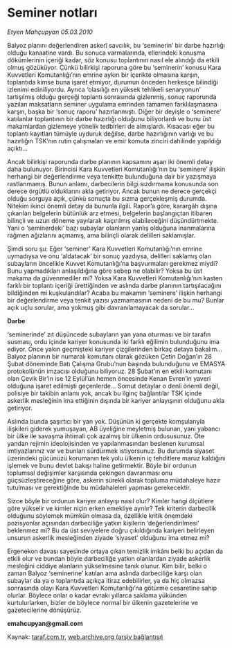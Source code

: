 # Seminer notları

*Etyen Mahçupyan  05.03.2010*

<div class="yazi">
<p>Balyoz planını değerlendiren askerî savcılık, bu ‘seminerin’ bir darbe hazırlığı olduğu kanaatine vardı. Bu sonuca varmalarında, ellerindeki konuşma dökümlerinin içeriği kadar, söz konusu toplantının nasıl ele alındığı da etkili olmuş gözüküyor. Çünkü bilirkişi raporuna göre bu ‘seminerin’ konusu Kara Kuvvetleri Komutanlığı’nın emrine aykırı bir içerikte olmasına karşın, toplantıda kimse buna işaret etmiyor, durumun önceden herkesçe bilindiği izlenimi ediniliyordu. Ayrıca ‘olasılığı en yüksek tehlikeli senaryonun’ tartışılmış olduğu gerçeği toplantı sonrasında gizlenmiş, sonuç raporunda yazılan maksatların seminer uygulama emrinden tamamen farklılaşmasına karşın, başka bir ‘sonuç raporu’ hazırlanmıştı. Diğer bir deyişle o ‘seminere’ katılanlar toplantının bir darbe hazırlığı olduğunu biliyorlardı ve bunu üst makamlardan gizlemeye yönelik tedbirleri de almışlardı. Kısacası eğer bu toplantı kayıtları tümüyle uyduruk değilse, darbe hazırlığının varlığı ve bu hazırlığın TSK’nın rutin çalışmaları ve emir komuta zinciri dahilinde yapıldığı açıktı...</p>
<p>Ancak bilirkişi raporunda darbe planının kapsamını aşan iki önemli detay daha bulunuyor. Birincisi Kara Kuvvetleri Komutanlığı’nın bu ‘seminere’ ilişkin herhangi bir değerlendirme veya tenkitte bulunduğuna dair bir yazışmaya rastlanmamış. Bunun anlamı, darbecilerin bilgi sızdırmama konusunda son derece örgütlü olduklarını akla getiriyor. Ancak bunun ne derece gerçekçi olduğu sorguya açık, çünkü sonuçta bu sızma gerçekleşmiş durumda. Nitekim ikinci önemli detay da bununla ilgili. Rapor’a göre, karargâh dışına çıkarılan belgelerin bütünlük arz etmesi, belgelerin başlangıçtan itibaren bilinçli ve uzun döneme yayılarak kaçırılmış olabileceğini düşündürtmekte. Yani o ‘seminerdeki’ bazı subaylar olanların yanlış olduğuna inanmalarına rağmen ağızlarını açmamış, ama bilinçli olarak delilleri saklamışlar.</p>
<p>Şimdi soru şu: Eğer ‘seminer’ Kara Kuvvetleri Komutanlığı’nın emrine uymadıysa ve onu ‘aldatacak’ bir sonuç yazdıysa, delilleri saklamış olan subayların öncelikle Kuvvet Komutanlığı’na başvurmaları gerekmez miydi? Bunu yapmadıkları anlaşıldığına göre sebep ne olabilir? Yoksa bu üst makama da güvenmediler mi? Yoksa Kara Kuvvetleri Komutanlığı’nın kasten farklı bir toplantı içeriği ürettiğinden ve aslında darbe planının tartışılacağını bildiğinden mi kuşkulandılar? Acaba bu makamın ‘seminere’ ilişkin herhangi bir değerlendirme veya tenkit yazısı yazmamasının nedeni de bu mu? Bunlar açık uçlu sorular, ama yokmuş gibi davranılamayacak da sorular...</p><b>
<p>Darbe </p></b>‘seminerinde’ zıt düşüncede subayların yan yana oturması ve bir tarafın susması, ordu içinde kariyer konusunda iki farklı eğilimin bulunduğunu ima ediyor. Önce yakın geçmişteki kariyer çizgilerinden birkaç detaya bakalım... Balyoz planının bir numaralı komutanı olarak gözüken Çetin Doğan’ın 28 Şubat döneminde Batı Çalışma Grubu’nun başında bulunduğunu ve EMASYA protokolünün imzacısı olduğunu biliyoruz. 28 Şubat’ın en etkili komutanı olan Çevik Bir’in ise 12 Eylül’ün hemen öncesinde Kenan Evren’in yaveri olduğuna işaret edilmişti geçenlerde... Somut detaylar o denli önemli değil, polisiye bir takibin anlamı yok, ancak bu ilginç bağlantılar TSK içinde askerlik mesleğinin ima ettiğinin dışında bir kariyer anlayışının olduğunu akla getiriyor.
<p>Aslında bunda şaşırtıcı bir yan yok. Düşünün ki gerçekte komşularıyla ilişkileri giderek yumuşayan, AB üyeliğine meyletmiş bulunan, yani yabancı bir ülke ile savaşma ihtimali çok azalmış bir ülkenin ordususunuz. Öte yandan rejimin ideolojisinden ve yapılanmasından beslenen kurumsal imtiyazlarınız var ve bunları sürdürmek istiyorsunuz. Bu durumda siyaset üzerindeki gücünüzü korumanın tek yolu ülkenin iç tehditlere maruz kaldığını işlemek ve bunu devlet bakışı haline getirmektir. Böyle bir ordunun toplumsal değişimler karşısında çekingen davranması onu güçsüzleştireceğine göre, askerin sürekli olarak topluma müdahaleye hazır tutulması ve gerektiğinde bu müdahaleleri yapması gerekecektir.</p>
<p>Sizce böyle bir ordunun kariyer anlayışı nasıl olur? Kimler hangi ölçütlere göre yükselir ve kimler niçin erken emekliye ayrılır? Tek kriterin darbecilik olduğunu söylemek mümkün olmasa da, özellikle kritik önemdeki pozisyonlar açısından darbeciliğe yatkın kişilerin ‘değerlendirilmesi’ beklenmez mi? Bu da üst seviyelere doğru çıkıldığında kariyeri belirleyen unsurun askerlik mesleğinden ziyade ‘siyaset’ olduğunu ima etmez mi?</p>
<p>Ergenekon davası sayesinde ortaya çıkan temizlik imkânı belki bu açıdan da etkili olur ve bundan böyle darbeciliğe yatkın olanlardan ziyade askerlik mesleğini ciddiye alanların yükselmesine tanık olunur. Kim bilir, belki o zaman Balyoz ‘seminerine’ katılan ama aslında darbeciliğe karşı olan subaylar da ya o toplantıda açıkça itiraz edebilirler, ya da hiç olmazsa sonrasında olayı Kara Kuvvetleri Komutanlığı’na götürme cesaretine sahip olurlar. Böylece onlar o kadar evrakı yıllarca saklama yükünden kurtulurlarken, bizler de böylece normal bir ülkenin gazetelerine ve gazetecilerine dönüşürüz.</p><b>
<p></p></b><b>emahcupyan@gmail.com</b></div>

Kaynak: [taraf.com.tr](http://www.taraf.com.tr:80/etyen-mahcupyan/makale-seminer-notlari.htm), [web.archive.org (arşiv bağlantısı)](http://web.archive.org/web/20100512232256/http://www.taraf.com.tr:80/etyen-mahcupyan/makale-seminer-notlari.htm)
